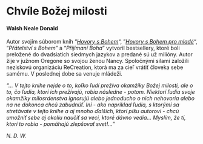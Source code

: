Chvíle Božej milosti
====================

#### Walsh Neale Donald

Autor svojím súborom kníh “*[Hovory s
Bohem](/sip/knihy-mudrost-pre-vas/hovory-s-bohem-2)*“,
”*[Hovory s Bohem pro mladé](/sip/knihy/hovory-s-bohem)*“,
“*Přátelství s Bohem*” a “*Přijímaní Boha*” vytvoril bestsellery, ktoré boli
preložené do dvadsiatich siedmych jazykov a predané sú už milióny. Autor žije v
južnom Oregone so svojou ženou Nancy. Spoločnými silami založili neziskovú
organizáciu ReCreation, ktorá ma za cieľ vrátiť človeka sebe samému. V poslednej
dobe sa venuje mládeži.

*“… V tejto knihe nejde o to, koľko ľudí prežíva okamžiky Božej milosti, ale o
to, čo ľudia, ktorí ich prežívajú, robia následne - potom. Niektorí ľudia svoje
okamžiky milosrdenstva ignorujú alebo jednoducho o nich nehovoria alebo na ne
dokonca chcú zabudnúť. Iní - ako napríklad ľudia, s ktorými sa stretávate v
tejto knihe a aj mnoho ďalších, ktorí píšu autorovi - chcú umožniť sebe aj
okoliu naučiť sa veci, ktoré dávno vedia… Myslím, že tí, ktorí to robia -
pomáhajú zlepšovať svet!…”*

*N. D. W.*

